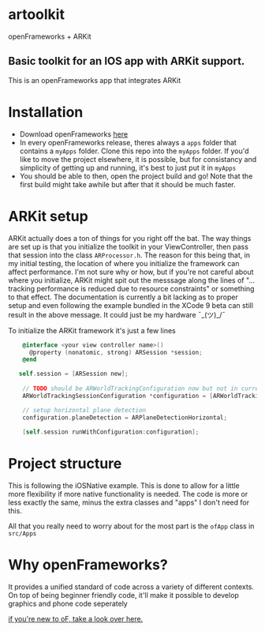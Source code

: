 # artoolkit
openFrameworks + ARKit


## Basic toolkit for an IOS app with ARKit support.
This is an openFrameworks app that integrates ARKit

# Installation
* Download openFrameworks [here](http://openframeworks.cc/versions/v0.9.8/of_v0.9.8_ios_release.zip)
* In every openFrameworks release, theres always a `apps` folder that contains a `myApps` folder. Clone this repo into the `myApps` folder. If you'd like to move the project
elsewhere, it is possible, but for consistancy and simplicity of getting up and running, it's best to just put it in `myApps`
* You should be able to then, open the project build and go! Note that the first build might take awhile but after that it should be much faster.

# ARKit setup 
ARKit actually does a ton of things for you right off the bat. The way things are set up is that you initialize the toolkit in your ViewController, then pass that session into the class `ARProcessor.h`. The reason for this being that, in my initial testing, the location of where you initialize the framework can affect performance. I'm not sure why or how, but if you're not careful about where you initialize, ARKit might spit out the messsage along the lines of "... tracking performance is reduced due to resource constraints"
or something to that effect. The documentation is currently a bit lacking as to proper setup and even following the example bundled in the XCode 9 beta can still result in the above message. It could just be my hardware ¯\_(ツ)_/¯

To initialize the ARKit framework it's just a few lines
```objective-c
    @interface <your view controller name>()
      @property (nonatomic, strong) ARSession *session;
    @end

   self.session = [ARSession new];
    
    // TODO should be ARWorldTrackingConfiguration now but not in current API(might need to re-download sdk)
    ARWorldTrackingSessionConfiguration *configuration = [ARWorldTrackingSessionConfiguration new];

    // setup horizontal plane detection
    configuration.planeDetection = ARPlaneDetectionHorizontal;
    
    [self.session runWithConfiguration:configuration];
```



# Project structure 
This is following the iOSNative example. This is done to allow for a little more flexibility if more native functionality is needed. The code is more or less exactly the same, minus the extra classes and "apps" I don't need for this.


All that you really need to worry about for the most part is the `ofApp` class in `src/Apps`

# Why openFrameworks?
It provides a unified standard of code across a variety of different contexts. On top of being beginner friendly code, it'll make it possible to develop graphics and phone code seperately


[if you're new to oF, take a look over here.](http://openframeworks.cc/learning/)

